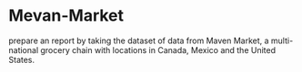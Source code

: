 # Mevan-Market
prepare an report by taking the dataset of data from Maven Market, a multi-national grocery chain with locations in Canada, Mexico and the United States.
